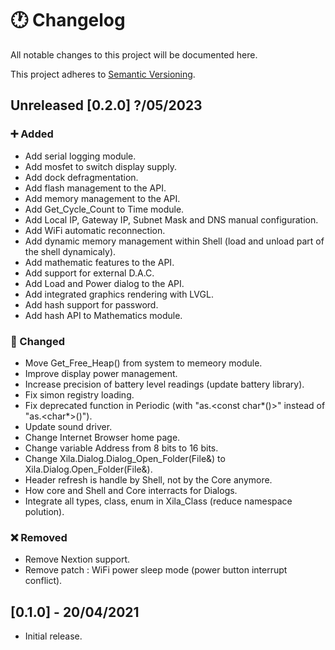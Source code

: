 # 🕐 Changelog

All notable changes to this project will be documented here.

This project adheres to [Semantic Versioning](https://semver.org/spec/v2.0.0.html).

## Unreleased [0.2.0] ?/05/2023

### ➕ Added

- Add serial logging module.
- Add mosfet to switch display supply.
- Add dock defragmentation.
- Add flash management to the API.
- Add memory management to the API.
- Add Get_Cycle_Count to Time module.
- Add Local IP, Gateway IP, Subnet Mask and DNS manual configuration.
- Add WiFi automatic reconnection.
- Add dynamic memory management within Shell (load and unload part of the shell dynamicaly).
- Add mathematic features to the API.
- Add support for external D.A.C.
- Add Load and Power dialog to the API.
- Add integrated graphics rendering with LVGL.
- Add hash support for password.
- Add hash API to Mathematics module.

### 🔁 Changed

- Move Get_Free_Heap() from system to memeory module.
- Improve display power management.
- Increase precision of battery level readings (update battery library).
- Fix simon registry loading.
- Fix deprecated function in Periodic (with "as.<const char*()>" instead of "as.<char*>()").
- Update sound driver.
- Change Internet Browser home page.
- Change variable Address from 8 bits to 16 bits.
- Change Xila.Dialog.Dialog_Open_Folder(File&) to Xila.Dialog.Open_Folder(File&).
- Header refresh is handle by Shell, not by the Core anymore.
- How core and Shell and Core interracts for Dialogs.
- Integrate all types, class, enum in Xila_Class (reduce namespace polution).

### ❌ Removed

- Remove Nextion support.
- Remove patch : WiFi power sleep mode (power button interrupt conflict).

## [0.1.0] - 20/04/2021

- Initial release.